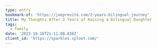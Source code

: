 ```yaml
---
type: entry
bookmark-of: 'https://joeprevite.com/2-years-bilingual-journey'
title: My Thoughts After 2 Years of Raising a Bilingual Daughter
tags:
  - family
date: '2023-10-16T21:11:08.038Z'
client_id: 'https://sparkles.sploot.com/'
---
```


